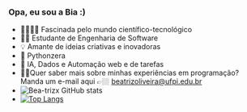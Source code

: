 ### Opa, eu sou a Bia :) 


- 👩‍💻👩‍🔬 Fascinada pelo mundo científico-tecnológico
- 👷‍♀️ Estudante de Engenharia de Software
- 💡 Amante de ideias criativas e inovadoras
- 🐍 Pythonzera
- 🤖 IA, Dados e Automação web e de tarefas
- 👩🏽Quer saber mais sobre minhas experiências em programação? Manda um e-mail aqui 👉🏼 beatrizoliveira@ufpi.edu.br 
- ![Bea-trizx GitHub stats](https://github-readme-stats.vercel.app/api?username=bea-trizx&show_icons=true&theme=radical)
- [![Top Langs](https://github-readme-stats.vercel.app/api/top-langs/?username=bea-trizx&layout=compact)](https://github.com/anuraghazra/github-readme-stats)

